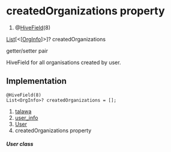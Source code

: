 
<div>

# createdOrganizations property

</div>


<div>

1.  @[HiveField](https://pub.dev/documentation/hive/2.2.3/hive/HiveField-class.html)(8)

</div>

[List](https://api.flutter.dev/flutter/dart-core/List-class.html)[\<[[OrgInfo](../../models_organization_org_info/OrgInfo-class.html)]\>]?
createdOrganizations


getter/setter pair




HiveField for all organisations created by user.



## Implementation

``` language-dart
@HiveField(8)
List<OrgInfo>? createdOrganizations = [];
```







1.  [talawa](../../index.html)
2.  [user_info](../../models_user_user_info/)
3.  [User](../../models_user_user_info/User-class.html)
4.  createdOrganizations property

##### User class







